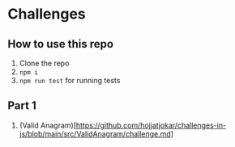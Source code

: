 # Challenges

## How to use this repo
1. Clone the repo
2. `npm i`
3. `npm run test` for running tests
## Part 1

1. (Valid Anagram)[https://github.com/hojjatjokar/challenges-in-js/blob/main/src/ValidAnagram/challenge.md] 